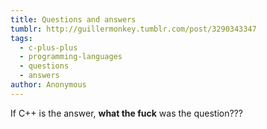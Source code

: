 ```yaml
---
title: Questions and answers
tumblr: http://guillermonkey.tumblr.com/post/3290343347
tags:
  - c-plus-plus
  - programming-languages
  - questions
  - answers
author: Anonymous
---
```


If C++ is the answer, **what the fuck** was the question???
